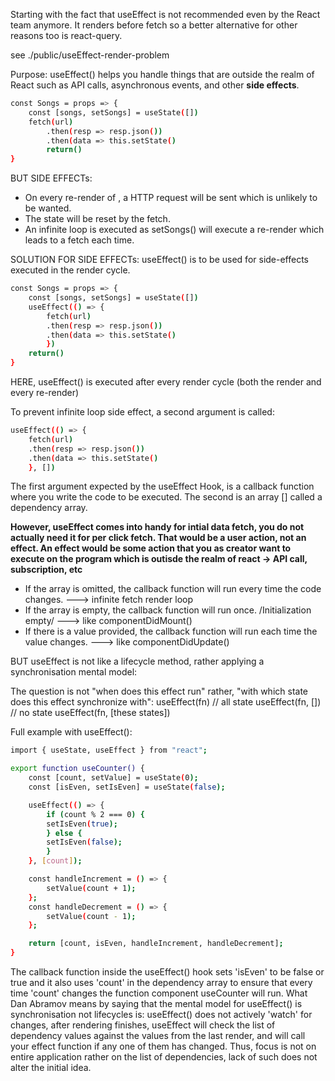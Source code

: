 Starting with the fact that useEffect is not recommended even by the React team anymore. It renders before fetch so a better alternative for other reasons too is react-query.

see ./public/useEffect-render-problem 




Purpose: useEffect() helps you handle things that are outside the realm of React such as API calls, asynchronous events, and other **side effects**.

```sh
const Songs = props => {
    const [songs, setSongs] = useState([])    
    fetch(url)
        .then(resp => resp.json())
        .then(data => this.setState()    
        return()
}
```

BUT SIDE EFFECTs:
- On every re-render of <Songs />, a HTTP request will be sent which is unlikely to be wanted.
- The state will be reset by the fetch.
- An infinite loop is executed as setSongs() will execute a re-render which leads to a fetch each time.

SOLUTION FOR SIDE EFFECTs: useEffect() is to be used for side-effects executed in the render cycle.

```sh
const Songs = props => {
    const [songs, setSongs] = useState([])   
    useEffect(() => {
        fetch(url)
        .then(resp => resp.json())
        .then(data => this.setState()
        })   
    return()
}
```

HERE, useEffect() is executed after every render cycle (both the render and every re-render)

To prevent infinite loop side effect, a second argument is called:
```sh
useEffect(() => {
    fetch(url)
    .then(resp => resp.json())
    .then(data => this.setState()
    }, [])
```

The first argument expected by the useEffect Hook, is a callback function where you write the code to 
be executed. 
The second is an array [] called a dependency array. 

<!-- WHEN NOT TO USE USEFFECT -->
**However, useEffect comes into handy for intial data fetch, you do not actually need it for per click fetch. That would be a user action, not an effect. An effect would be some action that you as creator want to execute on the program which is outisde the realm of react -> API call, subscription, etc**




- If the array is omitted, the callback function will run every time the code changes. ---> infinite fetch render loop 
- If the array is empty, the callback function will run once. /Initialization empty/ ---> like  componentDidMount()
- If there is a value provided, the callback function will run each time the value changes. ---> like componentDidUpdate()

BUT useEffect is not like a lifecycle method, rather applying a synchronisation mental model:

The question is not "when does this effect run" rather, "with which state does this effect synchronize with":
    useEffect(fn) // all state
    useEffect(fn, []) // no state
    useEffect(fn, [these states])



Full example with useEffect():
```sh
import { useState, useEffect } from "react";

export function useCounter() {
    const [count, setValue] = useState(0);
    const [isEven, setIsEven] = useState(false);

    useEffect(() => {
        if (count % 2 === 0) {
        setIsEven(true);
        } else {
        setIsEven(false);
        }
    }, [count]);

    const handleIncrement = () => {
        setValue(count + 1);
    };
    const handleDecrement = () => {
        setValue(count - 1);
    };

    return [count, isEven, handleIncrement, handleDecrement];
}
```

The callback function inside the useEffect() hook sets 'isEven' to be false or true and it also uses 'count' in
the dependency array to ensure that every time 'count' changes the function component useCounter will run.
What Dan Abramov means by saying that the mental model for useEffect() is synchronisation not lifecycles is:
useEffect() does not actively 'watch' for changes, after rendering finishes, useEffect will check the list of
dependency values against the values from the last render, and will call your effect function if any one of them has changed.
Thus, focus is not on entire application rather on the list of dependencies, lack of such does not alter the initial idea.
